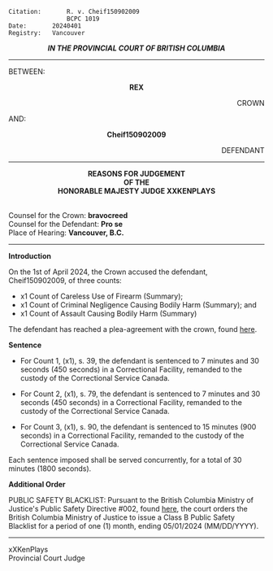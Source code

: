 	Citation:       R. v. Cheif150902009
                	BCPC 1019
	Date:		20240401
	Registry:	Vancouver

<p align="center"><b><i>
				IN THE PROVINCIAL COURT OF BRITISH COLUMBIA
</b></i>
  
---

BETWEEN:
<p align="center"><b>		REX				</b>
<p align="right">		CROWN
<p>				AND:
<p align="center"><b>		 Cheif150902009		</b>
<p align="right">		DEFENDANT

---
	
<p align="center"><b>		
				REASONS FOR JUDGEMENT
<br>				OF THE
<br>				HONORABLE MAJESTY JUDGE XXKENPLAYS

</b>

<br>				Counsel for the Crown: **bravocreed**
<br>				Counsel for the Defendant: **Pro se**
<br>				Place of Hearing: **Vancouver, B.C.**

---

**Introduction**

On the 1st of April 2024, the Crown accused the defendant, Cheif150902009, of three counts:

- x1 Count of Careless Use of Firearm (Summary);
- x1 Count of Criminal Negligence Causing Bodily Harm (Summary); and
- x1 Count of Assault Causing Bodily Harm (Summary)

The defendant has reached a plea-agreement with the crown, found [here](https://drive.google.com/file/d/1N7hiOdZ8IiDZ04wak1Kpis5eZSzDInKf/view).

**Sentence**

  - For Count 1, (x1), s. 39, the defendant is sentenced to 7 minutes and 30 seconds (450 seconds) in a Correctional Facility, remanded to the custody of the Correctional Service Canada.

  - For Count 2, (x1), s. 79, the defendant is sentenced to 7 minutes and 30 seconds (450 seconds) in a Correctional Facility, remanded to the custody of the Correctional Service Canada.

  - For Count 3, (x1), s. 90, the defendant is sentenced to 15 minutes (900 seconds) in a Correctional Facility, remanded to the custody of the Correctional Service Canada.

Each sentence imposed shall be served concurrently, for a total of 30 minutes (1800 seconds). 

**Additional Order**

PUBLIC SAFETY BLACKLIST: Pursuant to the British Columbia Ministry of Justice's Public Safety Directive #002, found [here](https://drive.google.com/file/d/1X-dXC-tQEvrH8HXBNAYhkAy3ijYlqVrJ/view?ths=true), the court orders the British Columbia Ministry of Justice to issue a Class B Public Safety Blacklist for a period of one (1) month, ending 05/01/2024 (MM/DD/YYYY).

--- 

xXKenPlays <br>
Provincial Court Judge
